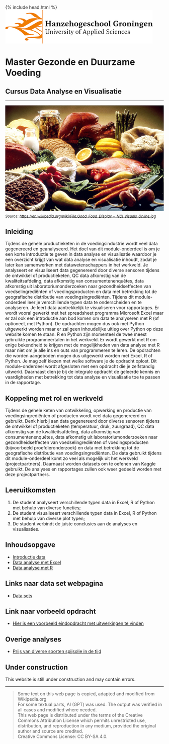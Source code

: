{% include head.html %}
![Hanze](./hanze/hanze.png)

# Master Gezonde en Duurzame Voeding

## Cursus Data Analyse en Visualisatie

---

![Pic](./impression/impression.jpg)
*<sub>Source: https://en.wikipedia.org/wiki/File:Good_Food_Display_-_NCI_Visuals_Online.jpg</sub>*

## Inleiding

Tijdens de gehele productieketen in de voedingsindustrie wordt veel data gegenereerd en geanalyseerd. Het doel van dit module-onderdeel is om je een korte introductie te geven in data analyse en visualisatie waardoor je een overzicht krijgt van wat data analyse en visualisatie inhoudt, zodat je later kan samenwerken met datawetenschappers in het werkveld. Je analyseert en visualiseert data gegenereerd door diverse sensoren tijdens de ontwikkel of productieketen, QC data afkomstig van de kwaliteitsafdeling, data afkomstig van consumentenenquêtes, data afkomstig uit laboratoriumonderzoeken naar gezondheidseffecten van voedselingrediënten of voedingsproducten en data met betrekking tot de geografische distributie van voedingsingrediënten. Tijdens dit module-onderdeel leer je verschillende typen data te onderscheiden en te analyseren. Je leert data aantrekkelijk te visualiseren voor rapportages. Er wordt vooral gewerkt met het spreadsheet programma Microsoft Excel maar er zal ook een introductie aan bod komen om data te analyseren met R (of optioneel, met Python). De opdrachten mogen dus ook met Python uitgewerkt worden maar er zal geen inhoudelijke uitleg over Python op deze website komen te staan. R en Python zijn momenteel de twee meest gebruikte programmeertalen in het werkveld. Er wordt gewerkt met R om enige bekendheid te krijgen met de mogelijkheden van data analyse met R maar niet om je alle ins en outs van programmeren te leren. De opdrachten die worden aangeboden mogen dus uitgewerkt worden met Excel, R of Python. Je mag zelf kiezen met welke software je de opdracht oplost. Dit module-onderdeel wordt afgesloten met een opdracht die je zelfstandig uitwerkt. Daarnaast dien je bij de integrale opdracht de geleerde kennis en vaardigheden met betrekking tot data analyse en visualisatie toe te passen in de rapportage.

## Koppeling met rol en werkveld  

Tijdens de gehele keten van ontwikkeling, opwerking en productie van voedingsingrediënten of producten wordt veel data gegenereerd en gebruikt. Denk hierbij aan data gegenereerd door diverse sensoren tijdens de ontwikkel of productieketen (temperatuur, druk, zuurgraad), QC data afkomstig van de kwaliteitsafdeling, data afkomstig van consumentenenquêtes, data afkomstig uit laboratoriumonderzoeken naar gezondheidseffecten van voedselingrediënten of voedingsproducten (bijvoorbeeld proefdieronderzoek) en data met betrekking tot de geografische distributie van voedingsingrediënten. De data gebruikt tijdens dit module-onderdeel komt zo veel als mogelijk uit het werkveld (projectpartners). Daarnaast worden datasets om te oefenen van Kaggle gebruikt. De analyses en rapportages zullen ook weer gedeeld worden met deze projectpartners.

## Leeruitkomsten

1. De student analyseert verschillende typen data in Excel, R of Python met behulp van diverse functies;
2. De student visualiseert verschillende typen data in Excel, R of Python met behulp van diverse plot typen;
3. De student verbindt de juiste conclusies aan de analyses en visualisaties.


## Inhoudsopgave

- [Introductie data](./data/data_01_index.md)
- [Data analyse met Excel](./excel/excel_01_index.md) 
- [Data analyse met R](./R/R_01_index.md)


## Links naar data set webpagina

- [Data sets](./data_sets/data_sets.md)


## Link naar vorbeeld opdracht

- [Hier is een voorbeeld eindopdracht met uitwerkingen te vinden](./example_assignment/example_assignment.md)

## Overige analyses

- [Prijs van diverse soorten spijsolie in de tijd](./other_analysis/edible_oil/oil_analysis.html)

## Under construction

This website is still under construction and may contain errors.


---

>Some text on this web page is copied, adapted and modified from Wikipedia.org  
>For some textual parts, AI (GPT) was used. The output was verified in all cases and modified where needed.  
>This web page is distributed under the terms of the Creative Commons Attribution License which permits unrestricted use, distribution, and reproduction in any medium, provided the original author and source are credited.  
>Creative Commons License: CC BY-SA 4.0.

